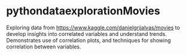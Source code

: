 # pythondataexplorationMovies

Exploring data from https://www.kaggle.com/danielgrijalvas/movies to develop insights into correlated variables and understand trends. 
Demonstrates use of correlation plots, and techniques for showing correlation between variables.
